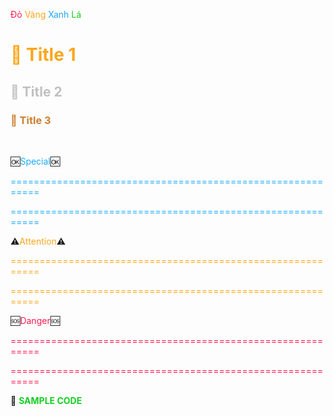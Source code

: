 <font color="#fc1c50">Đỏ</font>
<font color="#fca61c">Vàng</font>
<font color="#1caafc">Xanh</font>
<font color="#15cf24">Lá</font>

# <font color="#fca61c">🥇 Title 1</font>

## <font color="#C0C0C0">🥈 Title 2</font>

### <font color="#cd7f32">🥉 Title 3</font>

<br>

🆗<font color="#1caafc">Special</font>🆗

<font color="#1caafc"> =========================================================== </font>

<font color="#1caafc"> =========================================================== </font>

⚠️<font color="#fca61c">Attention</font>⚠️

<font color="#fca61c"> =========================================================== </font>

<font color="#fca61c"> =========================================================== </font>

🆘<font color="#fc1c50">Danger</font>🆘

<font color="#fc1c50"> =========================================================== </font>

<font color="#fc1c50"> =========================================================== </font>

🥑 **<font color="#15cf24">SAMPLE CODE</font>**

